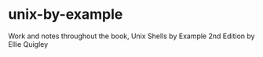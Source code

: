 # unix-by-example
Work and notes throughout the book, Unix Shells by Example 2nd Edition by Ellie Quigley
